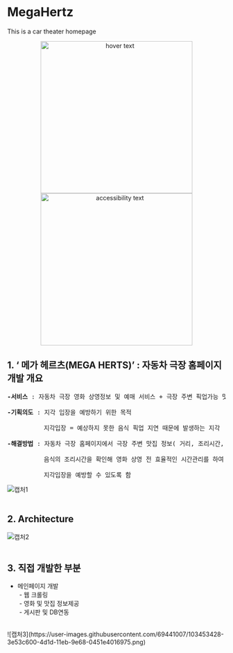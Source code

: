 # MegaHertz
This is a car theater homepage

<p align="center">
  <img src="your_relative_path_here" width="350" title="hover text">
  <img src="your_relative_path_here_number_2_large_name" width="350" alt="accessibility text">
</p>


## 1. ‘ 메가 헤르츠(MEGA HERTS)’ : 자동차 극장 홈페이지 개발 개요
<pre><b>-서비스 </b>: 자동차 극장 영화 상영정보 및 예매 서비스 + 극장 주변 픽업가능 맛집 소개 (거리, 조리시간 제공)<br>
<b>-기획의도 </b>: 지각 입장을 예방하기 위한 목적<br>
          지각입장 = 예상하지 못한 음식 픽업 지연 때문에 발생하는 지각 <br>
<b>-해결방법 </b>: 자동차 극장 홈페이지에서 극장 주변 맛집 정보( 거리, 조리시간, 번호 )를 제공<br>
          음식의 조리시간을 확인해 영화 상영 전 효율적인 시간관리를 하여 <br>
          지각입장을 예방할 수 있도록 함<br></pre>
![캡처1](https://user-images.githubusercontent.com/69441007/103453088-85d85300-4d19-11eb-819f-ee2a0ef42a44.GIF)
<br>
<br>
## 2. Architecture
![캡처2](https://user-images.githubusercontent.com/69441007/103453220-06e41a00-4d1b-11eb-8d46-10912b0a9fba.png)
<br>
<br>
## 3. 직접 개발한 부분
* 메인페이지 개발<br>
&nbsp;- 웹 크롤링<br>
&nbsp;- 영화 및 맛집 정보제공<br>
&nbsp;- 게시판 및 DB연동<br>
<br>
![캡처3](https://user-images.githubusercontent.com/69441007/103453428-3e53c600-4d1d-11eb-9e68-0451e4016975.png)


